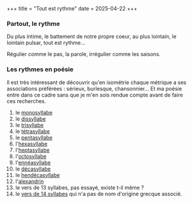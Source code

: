 +++
title = "Tout est rythme"
date = 2025-04-22
+++

### Partout, le rythme

Du plus intime, le battement de notre propre coeur, au plus lointain, le lointain pulsar, tout est rythme...

Régulier comme le pas, la parole, irrégulier comme les saisons.

### Les rythmes en poésie

Il est très intéressant de découvrir qu'en isométrie chaque métrique a ses associations préférées : sérieux, burlesque, chansonnier... Et ma poésie entre dans ce cadre sans que je m'en sois rendue compte avant de faire ces recherches.

1. le [monosyllabe](/tags/monosyllabe)
2. le [dissyllabe](/tags/dissyllabe)
3. le [trisyllabe](/tags/trisyllabe)
4. le [tétrasyllabe](/tags/tétrasyllabe)
5. le [pentasyllabe](/tags/pentasyllabe)
6. l'[hexasyllabe](/tags/hexasyllabe)
7. l'[heptasyllabe](/tags/heptasyllabe)
8. l'[octosyllabe](/tags/octosyllabe)
9. l'[ennéasyllabe](/tags/ennéasyllabe)
10. le [décasyllabe](/tags/décasyllabe)
11. le [hendécasyllabe](/tags/hendécasyllabe)
12. l'[alexandrin](/tags/alexandrin)
13. le vers de 13 syllabes, pas essayé, existe t-il même ?
14. le [vers de 14 syllabes](/tags/14_syllabes) qui n'a pas de nom d'origine grecque associé.
